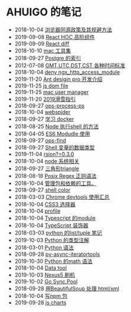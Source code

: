 # AHUIGO 的笔记
- 2018-10-04 [浏览器同源政策及其规避方法](/b/ria/js-cors) 
- 2019-09-08 [React HOC 高阶组件](/b/ria/react-com-hoc) 
- 2019-09-09 [React diff](/b/ria/react-diff) 
- 2018-10-10 [mac 工具集](/b/mac/mac-tool) 
- 2018-09-27 [Postgre 的索引](/b/db/postgre-index) 
- 2012-07-08 [GMT,UTC,DST,CST 各种时间标准](/b/c/shell-time) 
- 2018-10-04 [deny ngx_http_access_module](/b/nginx/nginx-location) 
- 2019-11-20 [Ant desigin pro 开发介绍](/b/ria/umi/umi-antd-pro) 
- 2019-11-25 [js dom file](/b/ria/js-dom-file) 
- 2019-11-25 [mac user manager](/b/mac/mac-user) 
- 2019-11-20 [2019滑雪指引](/b/life/ski) 
- 2018-09-27 [ops-process-ps](/b/c/ops-process-ps) 
- 2018-10-04 [webspider](/b/py/py-webspider) 
- 2018-09-27 [学习 docker](/b/arch/docker-) 
- 2018-08-25 [Node 执行shell 的方法](/b/ria/node-shell) 
- 2018-04-05 [ES6 Modudle 使用](/b/ria/js-module-es6) 
- 2018-09-27 [ops-find](/b/c/shell-find) 
- 2018-09-27 [Shell 变量的数据类型](/b/c/1.shell-var) 
- 2019-11-04 [rsion?=0.3.0](/b/arch/docker-makefile) 
- 2018-10-04 [node 系统相关](/b/ria/node-os) 
- 2018-09-27 [三角形triangle](/b/math/geo-triangle) 
- 2018-08-18 [Posix Regex 正则语法](/b/code/code-regex) 
- 2018-10-04 [管理包和依赖的工具。](/b/py/py-pkg) 
- 2018-09-27 [shell color](/b/c/shell-color) 
- 2018-03-03 [Chrome devtools 使用汇总](/b/ria/js-debug-chrome) 
- 2018-10-04 [CSS3 选择器](/b/ria/js-css-selector) 
- 2018-10-04 [profile](/b/py/py-profiler) 
- 2018-10-04 [Typescript 的module](/b/ria/ts/ts-module) 
- 2018-10-04 [TypeScript 装饰器](/b/ria/ts/ts-decorator) 
- 2018-03-03 [python 的list/tuple 笔记](/b/py/py-var-list) 
- 2019-10-03 [Python 的类型注解](/b/py/py-type) 
- 2018-03-01 [Python 语法](/b/py/py-expr) 
- 2018-09-28 [py-async-iteratortools](/b/py/py-async-iteratortools) 
- 2019-10-30 [Python 的math 语法](/b/py/math/py-math) 
- 2018-10-04 [Data tool](/b/py/math/py-math-tool) 
- 2019-10-03 [Nexus5 刷机](/b/phone/nexus5) 
- 2019-10-02 [Go Sync.Pool](/b/go/go-pool) 
- 2018-09-28 [用BeautifulSoup 处理 html/xml](/b/py/py-html) 
- 2018-10-04 [写npm 包](/b/ria/node-npm-pkg) 
- 2019-09-28 [js charts](/b/ria/chart) 
